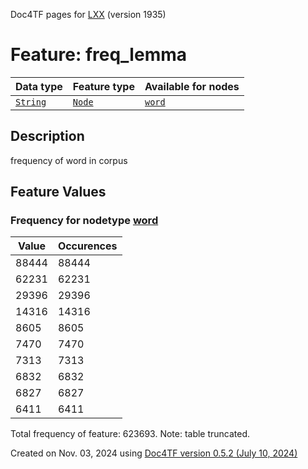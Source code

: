 Doc4TF pages for [LXX](https://github.com/CenterBLC/LXX) (version 1935)
# Feature: freq_lemma
Data type|Feature type|Available for nodes
---|---|---
[`String`](featuresbydatatype.md#string)|[`Node`](featuresbytype.md#node)| [`word`](featuresbynodetype.md#word) 
## Description
frequency of word in corpus
## Feature Values
### Frequency for nodetype [word](featuresbynodetype.md#word)
Value|Occurences
---|---
88444|88444
62231|62231
29396|29396
14316|14316
8605|8605
7470|7470
7313|7313
6832|6832
6827|6827
6411|6411

Total frequency of feature: 623693. Note: table truncated.
  

Created on Nov. 03, 2024 using [Doc4TF version 0.5.2 (July 10, 2024)](https://github.com/tonyjurg/Doc4TF/blob/main/CreateFeatureDoc.ipynb) 